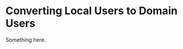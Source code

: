 [title]: # (Converting Local Users to Domain Users)
[tags]: # (XXX)
[priority]: # (1693)
# Converting Local Users to Domain Users
Something here.
